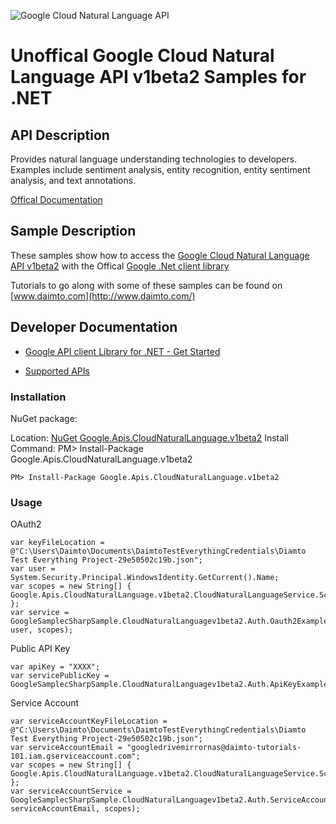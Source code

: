 ﻿![Google Cloud Natural Language API](http://www.google.com/images/icons/product/search-32.gif)

# Unoffical Google Cloud Natural Language API v1beta2 Samples for .NET  

## API Description

Provides natural language understanding technologies to developers. Examples include sentiment analysis, entity recognition, entity sentiment analysis, and text annotations.

[Offical Documentation](https://cloud.google.com/natural-language/)

## Sample Description

These samples show how to access the [Google Cloud Natural Language API v1beta2](https://cloud.google.com/natural-language/) with the Offical [Google .Net client library](https://github.com/google/google-api-dotnet-client)

Tutorials to go along with some of these samples can be found on [www.daimto.com](http://www.daimto.com/)

## Developer Documentation

* [Google API client Library for .NET - Get Started](https://developers.google.com/api-client-library/dotnet/get_started)

* [Supported APIs](https://developers.google.com/api-client-library/dotnet/apis/)

### Installation

NuGet package:

Location: [NuGet Google.Apis.CloudNaturalLanguage.v1beta2](https://www.nuget.org/packages/Google.Apis.CloudNaturalLanguage.v1beta2)
Install Command: PM>  Install-Package Google.Apis.CloudNaturalLanguage.v1beta2

```
PM> Install-Package Google.Apis.CloudNaturalLanguage.v1beta2
```

### Usage

OAuth2
```
var keyFileLocation = @"C:\Users\Daimto\Documents\DaimtoTestEverythingCredentials\Diamto Test Everything Project-29e50502c19b.json";
var user = System.Security.Principal.WindowsIdentity.GetCurrent().Name;
var scopes = new String[] { Google.Apis.CloudNaturalLanguage.v1beta2.CloudNaturalLanguageService.Scope.CloudNaturalLanguageReadonly };
var service = GoogleSamplecSharpSample.CloudNaturalLanguagev1beta2.Auth.Oauth2Example.GetCloudNaturalLanguageService(keyFileLocation, user, scopes);
```

Public API Key

```
var apiKey = "XXXX";
var servicePublicKey = GoogleSamplecSharpSample.CloudNaturalLanguagev1beta2.Auth.ApiKeyExample.GetService(apiKey);
```

Service Account
```
var serviceAccountKeyFileLocation = @"C:\Users\Daimto\Documents\DaimtoTestEverythingCredentials\Diamto Test Everything Project-29e50502c19b.json";
var serviceAccountEmail = "googledrivemirrornas@daimto-tutorials-101.iam.gserviceaccount.com";
var scopes = new String[] { Google.Apis.CloudNaturalLanguage.v1beta2.CloudNaturalLanguageService.Scope.Calendar };            
var serviceAccountService = GoogleSamplecSharpSample.CloudNaturalLanguagev1beta2.Auth.ServiceAccountExample.AuthenticateServiceAccount(serviceAccountKeyFileLocation, serviceAccountEmail, scopes);
```
